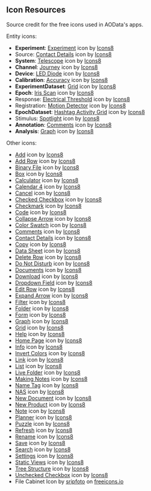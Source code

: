 ## Icon Resources

Source credit for the free icons used in AOData's apps.

Entity icons:
- **Experiment**: <a target="_blank" href="https://icons8.com/icon/32693/experiment">Experiment</a> icon by <a target="_blank" href="https://icons8.com">Icons8</a>
- Source: <a target="_blank" href="https://icons8.com/icon/21132/contact-details">Contact Details</a> icon by <a target="_blank" href="https://icons8.com">Icons8</a>
- **System**: <a target="_blank" href="https://icons8.com/icon/34771/telescope">Telescope</a> icon by <a target="_blank" href="https://icons8.com">Icons8</a>
- **Channel**: <a target="_blank" href="https://icons8.com/icon/40616/journey">Journey</a> icon by <a target="_blank" href="https://icons8.com">Icons8</a>
- **Device**: <a target="_blank" href="https://icons8.com/icon/26305/led-diode">LED Diode</a> icon by <a target="_blank" href="https://icons8.com">Icons8</a>
- **Calibration**: <a target="_blank" href="https://icons8.com/icon/99003/accuracy">Accuracy</a> icon by <a target="_blank" href="https://icons8.com">Icons8</a>
- **ExperimentDataset**: <a target="_blank" href="https://icons8.com/icon/31496/grid">Grid</a> icon by <a target="_blank" href="https://icons8.com">Icons8</a>
- **Epoch**: <a target="_blank" href="https://icons8.com/icon/40061/iris-scan">Iris Scan</a> icon by <a target="_blank" href="https://icons8.com">Icons8</a>
- Response: <a target="_blank" href="https://icons8.com/icon/26284/electrical-threshold">Electrical Threshold</a> icon by <a target="_blank" href="https://icons8.com">Icons8</a>
- Registration: <a target="_blank" href="https://icons8.com/icon/26236/motion-detector">Motion Detector</a> icon by <a target="_blank" href="https://icons8.com">Icons8</a>
- **EpochDataset**: <a target="_blank" href="https://icons8.com/icon/31500/hashtag-activity-grid">Hashtag Activity Grid</a> icon by <a target="_blank" href="https://icons8.com">Icons8</a>
- Stimulus: <a target="_blank" href="https://icons8.com/icon/26335/spotlight">Spotlight</a> icon by <a target="_blank" href="https://icons8.com">Icons8</a>
- **Annotation**: <a target="_blank" href="https://icons8.com/icon/21145/comments">Comments</a> icon by <a target="_blank" href="https://icons8.com">Icons8</a>
- **Analysis**: <a target="_blank" href="https://icons8.com/icon/-fcp7PY7LOpz/graph">Graph</a> icon by <a target="_blank" href="https://icons8.com">Icons8</a>

Other icons:
- <a href="https://icons8.com/icon/nkplpFWWQEKZ/add">Add</a> icon by <a href="https://icons8.com">Icons8</a>
- <a href="https://icons8.com/icon/31462/add-row">Add Row</a> icon by <a href="https://icons8.com">Icons8</a>
- <a href="https://icons8.com/icon/38947/binary-file">Binary File</a> icon by <a href="https://icons8.com">Icons8</a>
- <a href="https://icons8.com/icon/21064/box">Box</a> icon by <a href="https://icons8.com">Icons8</a>
- <a href="https://icons8.com/icon/23154/calculator">Calculator</a> icon by <a href="https://icons8.com">Icons8</a>
- <a href="https://icons8.com/icon/21461/calendar-4">Calendar 4</a> icon by <a href="https://icons8.com">Icons8</a>
- <a href="https://icons8.com/icon/21067/cancel">Cancel</a> icon by <a href="https://icons8.com">Icons8</a>
- <a href="https://icons8.com/icon/21319/checked-checkbox">Checked Checkbox</a> icon by <a href="https://icons8.com">Icons8</a>
- <a href="https://icons8.com/icon/21068/checkmark">Checkmark</a> icon by <a href="https://icons8.com">Icons8</a>
- <a href="https://icons8.com/icon/44484/code">Code</a> icon by <a href="https://icons8.com">Icons8</a>
- <a href="https://icons8.com/icon/47100/collapse-arrow">Collapse Arrow</a> icon by <a href="https://icons8.com">Icons8</a>
- <a href="https://icons8.com/icon/22317/color-swatch">Color Swatch</a> icon by <a href="https://icons8.com">Icons8</a>
- <a href="https://icons8.com/icon/21145/comments">Comments</a> icon by <a href="https://icons8.com">Icons8</a>
- <a href="https://icons8.com/icon/21132/contact-details">Contact Details</a> icon by <a href="https://icons8.com">Icons8</a>
- <a href="https://icons8.com/icon/22248/copy">Copy</a> icon by <a href="https://icons8.com">Icons8</a>
- <a href="https://icons8.com/icon/31483/data-sheet">Data Sheet</a> icon by <a href="https://icons8.com">Icons8</a>
- <a href="https://icons8.com/icon/31486/delete-row">Delete Row</a> icon by <a href="https://icons8.com">Icons8</a>
- <a href="https://icons8.com/icon/38006/do-not-disturb">Do Not Disturb</a> icon by <a href="https://icons8.com">Icons8</a>
- <a href="https://icons8.com/icon/32540/documents">Documents</a> icon by <a href="https://icons8.com">Icons8</a>
- <a href="https://icons8.com/icon/21339/download">Download</a> icon by <a href="https://icons8.com">Icons8</a>
- <a href="https://icons8.com/icon/x9hi54t8czIw/dropdown-field">Dropdown Field</a> icon by <a href="https://icons8.com">Icons8</a>
- <a href="https://icons8.com/icon/31490/edit-row">Edit Row</a> icon by <a href="https://icons8.com">Icons8</a>
- <a href="https://icons8.com/icon/47114/expand-arrow">Expand Arrow</a> icon by <a href="https://icons8.com">Icons8</a>
- <a href="https://icons8.com/icon/31494/filter">Filter</a> icon by <a href="https://icons8.com">Icons8</a>
- <a href="https://icons8.com/icon/41649/folder">Folder</a> icon by <a href="https://icons8.com">Icons8</a>
- <a href="https://icons8.com/icon/21349/form">Form</a> icon by <a href="https://icons8.com">Icons8</a>
- <a href="https://icons8.com/icon/-fcp7PY7LOpz/graph">Graph</a> icon by <a href="https://icons8.com">Icons8</a>
- <a href="https://icons8.com/icon/31496/grid">Grid</a> icon by <a href="https://icons8.com">Icons8</a>
- <a href="https://icons8.com/icon/21352/help">Help</a> icon by <a href="https://icons8.com">Icons8</a>
- <a href="https://icons8.com/icon/74811/home-page">Home Page</a> icon by <a href="https://icons8.com">Icons8</a>
- <a href="https://icons8.com/icon/21085/info">Info</a> icon by <a href="https://icons8.com">Icons8</a>
- <a href="https://icons8.com/icon/DBKD0EAaNuG_/invert-colors">Invert Colors</a> icon by <a href="https://icons8.com">Icons8</a>
- <a href="https://icons8.com/icon/38051/link">Link</a> icon by <a href="https://icons8.com">Icons8</a>
- <a href="https://icons8.com/icon/21192/list">List</a> icon by <a href="https://icons8.com">Icons8</a>
- <a href="https://icons8.com/icon/40949/live-folder">Live Folder</a> icon by <a href="https://icons8.com">Icons8</a>
- <a href="https://icons8.com/icon/BDnvEWNeH75f/making-notes">Making Notes</a> icon by <a href="https://icons8.com">Icons8</a>
- <a href="https://icons8.com/icon/21168/name-tag">Name Tag</a> icon by <a href="https://icons8.com">Icons8</a>
- <a href="https://icons8.com/icon/21777/nas">NAS</a> icon by <a href="https://icons8.com">Icons8</a>
- <a href="https://icons8.com/icon/38107/new-document">New Document</a> icon by <a href="https://icons8.com">Icons8</a>
- <a href="https://icons8.com/icon/31150/new-product">New Product</a> icon by <a href="https://icons8.com">Icons8</a>
- <a href="https://icons8.com/icon/38129/note">Note</a> icon by <a href="https://icons8.com">Icons8</a>
- <a href="https://icons8.com/icon/21215/planner">Planner</a> icon by <a href="https://icons8.com">Icons8</a>
- <a href="https://icons8.com/icon/21098/puzzle">Puzzle</a> icon by <a href="https://icons8.com">Icons8</a>
- <a href="https://icons8.com/icon/21100/refresh">Refresh</a> icon by <a href="https://icons8.com">Icons8</a>
- <a href="https://icons8.com/icon/22312/rename">Rename</a> icon by <a href="https://icons8.com">Icons8</a>
- <a href="https://icons8.com/icon/21394/save">Save</a> icon by <a href="https://icons8.com">Icons8</a>
- <a href="https://icons8.com/icon/VKNnbtYRlG_o/search">Search</a> icon by <a href="https://icons8.com">Icons8</a>
- <a href="https://icons8.com/icon/21103/settings">Settings</a> icon by <a href="https://icons8.com">Icons8</a>
- <a href="https://icons8.com/icon/32537/static-views">Static Views</a> icon by <a href="https://icons8.com">Icons8</a>
- <a href="https://icons8.com/icon/21256/tree-structure">Tree Structure</a> icon by <a href="https://icons8.com">Icons8</a>
- <a href="https://icons8.com/icon/21430/unchecked-checkbox">Unchecked Checkbox</a> icon by <a href="https://icons8.com">Icons8</a>
- File Cabinet Icon by <a href="https://freeicons.io/profile/101154">sripfoto</a> on <a href="https://freeicons.io">freeicons.io</a>

